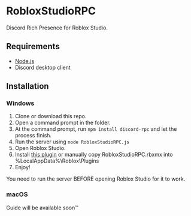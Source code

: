 # RobloxStudioRPC
Discord Rich Presence for Roblox Studio.
## Requirements
* [Node.js](https://nodejs.org/)
* Discord desktop client
## Installation
### Windows
1. Clone or download this repo.
2. Open a command prompt in the folder.
3. At the command prompt, run `npm install discord-rpc` and let the process finish.
4. Run the server using `node RobloxStudioRPC.js`
5. Open Roblox Studio.
6. Install [this plugin](https://www.roblox.com/library/2940205874/RobloxStudioRPC) or manually copy RobloxStudioRPC.rbxmx into %LocalAppData%\Roblox\Plugins
6. Enjoy!

You need to run the server BEFORE opening Roblox Studio for it to work.
### macOS
Guide will be available soon™